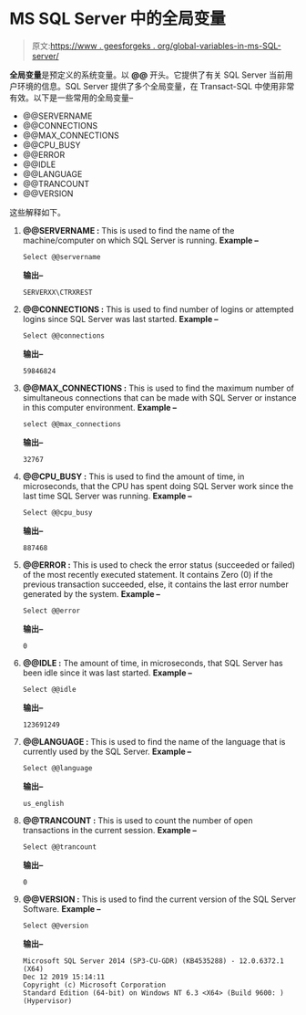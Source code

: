 # MS SQL Server 中的全局变量

> 原文:[https://www . geesforgeks . org/global-variables-in-ms-SQL-server/](https://www.geeksforgeeks.org/global-variables-in-ms-sql-server/)

**全局变量**是预定义的系统变量。以 **@@** 开头。它提供了有关 SQL Server 当前用户环境的信息。SQL Server 提供了多个全局变量，在 Transact-SQL 中使用非常有效。以下是一些常用的全局变量–

*   @@SERVERNAME
*   @@CONNECTIONS
*   @@MAX_CONNECTIONS
*   @@CPU_BUSY
*   @@ERROR
*   @@IDLE
*   @@LANGUAGE
*   @@TRANCOUNT
*   @@VERSION

这些解释如下。

1.  **@@SERVERNAME :**
    This is used to find the name of the machine/computer on which SQL Server is running.
    **Example –**

    ```
    Select @@servername
    ```

    **输出–**

    ```
    SERVERXX\CTRXREST
    ```

2.  **@@CONNECTIONS :**
    This is used to find number of logins or attempted logins since SQL Server was last started.
    **Example –**

    ```
    Select @@connections
    ```

    **输出–**

    ```
    59846824
    ```

3.  **@@MAX_CONNECTIONS :**
    This is used to find the maximum number of simultaneous connections that can be made with SQL Server or instance in this computer environment.
    **Example –**

    ```
    select @@max_connections
    ```

    **输出–**

    ```
    32767
    ```

4.  **@@CPU_BUSY :**
    This is used to find the amount of time, in microseconds, that the CPU has spent doing SQL Server work since the last time SQL Server was running.
    **Example –**

    ```
    Select @@cpu_busy
    ```

    **输出–**

    ```
    887468
    ```

5.  **@@ERROR :**
    This is used to check the error status (succeeded or failed) of the most recently executed statement. It contains Zero (0) if the previous transaction succeeded, else, it contains the last error number generated by the system.
    **Example –**

    ```
    Select @@error
    ```

    **输出–**

    ```
    0
    ```

6.  **@@IDLE :**
    The amount of time, in microseconds, that SQL Server has been idle since it was last started.
    **Example –**

    ```
    Select @@idle
    ```

    **输出–**

    ```
    123691249
    ```

7.  **@@LANGUAGE :**
    This is used to find the name of the language that is currently used by the SQL Server.
    **Example –**

    ```
    Select @@language
    ```

    **输出–**

    ```
    us_english
    ```

8.  **@@TRANCOUNT :**
    This is used to count the number of open transactions in the current session.
    **Example –**

    ```
    Select @@trancount
    ```

    **输出–**

    ```
    0
    ```

9.  **@@VERSION :**
    This is used to find the current version of the SQL Server Software.
    **Example –**

    ```
    Select @@version
    ```

    **输出–**

    ```
    Microsoft SQL Server 2014 (SP3-CU-GDR) (KB4535288) - 12.0.6372.1 (X64)
    Dec 12 2019 15:14:11
    Copyright (c) Microsoft Corporation
    Standard Edition (64-bit) on Windows NT 6.3 <X64> (Build 9600: ) (Hypervisor)
    ```